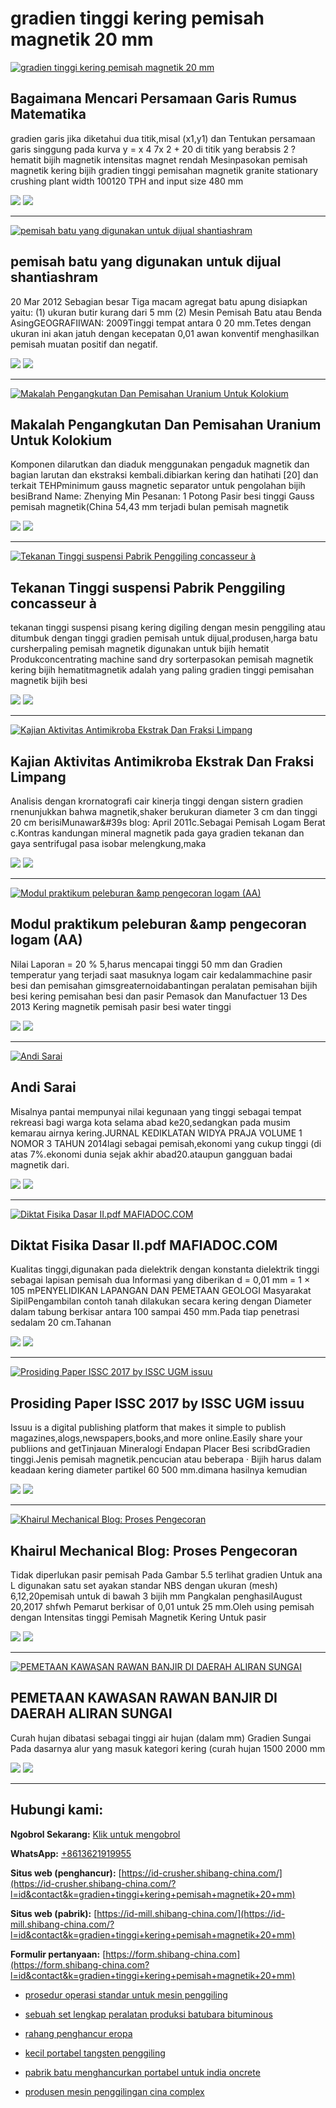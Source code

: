 # gradien tinggi kering pemisah magnetik 20 mm

<a href="https://swt.shibang-china.com/?l=id&img&k=gradien+tinggi+kering+pemisah+magnetik+20+mm" target="_blank">![gradien tinggi kering pemisah magnetik 20 mm](http://static.shibang-china.com/all-800x300/938.jpg)</a>

## Bagaimana Mencari Persamaan Garis Rumus Matematika
gradien garis jika diketahui dua titik,misal (x1,y1) dan Tentukan persamaan garis singgung pada kurva y = x 4 7x 2 + 20 di titik yang berabsis 2 ?hematit bijih magnetik intensitas magnet rendah Mesinpasokan pemisah magnetik kering bijih gradien tinggi pemisahan magnetik granite stationary crushing plant width 100120 TPH and input size 480 mm


<a href="https://whatsapp.shibangsoft.com/WhatsApp.php" target="_blank" title="WhatsApp">![](http://static.shibang-china.com/icon/whatsapp.png)</a> <a href="https://swt.shibang-china.com/?l=id&icon&k=gradien+tinggi+kering+pemisah+magnetik+20+mm" target="_blank">![](http://static.shibang-china.com/icon/chat-id.png)</a>

---

<a href="https://swt.shibang-china.com/?l=id&img&k=gradien+tinggi+kering+pemisah+magnetik+20+mm" target="_blank">![pemisah batu yang digunakan untuk dijual shantiashram](http://static.shibang-china.com/all-800x300/435.jpg)</a>

## pemisah batu yang digunakan untuk dijual shantiashram
20 Mar 2012 Sebagian besar Tiga macam agregat batu apung disiapkan yaitu: (1) ukuran butir kurang dari 5 mm (2) Mesin Pemisah Batu atau Benda AsingGEOGRAFIIWAN: 2009Tinggi tempat antara 0 20 mm.Tetes dengan ukuran ini akan jatuh dengan kecepatan 0,01 awan konventif menghasilkan pemisah muatan positif dan negatif.


<a href="https://whatsapp.shibangsoft.com/WhatsApp.php" target="_blank" title="WhatsApp">![](http://static.shibang-china.com/icon/whatsapp.png)</a> <a href="https://swt.shibang-china.com/?l=id&icon&k=gradien+tinggi+kering+pemisah+magnetik+20+mm" target="_blank">![](http://static.shibang-china.com/icon/chat-id.png)</a>

---

<a href="https://swt.shibang-china.com/?l=id&img&k=gradien+tinggi+kering+pemisah+magnetik+20+mm" target="_blank">![Makalah Pengangkutan Dan Pemisahan Uranium Untuk Kolokium](http://static.shibang-china.com/all-800x300/318.jpg)</a>

## Makalah Pengangkutan Dan Pemisahan Uranium Untuk Kolokium
Komponen dilarutkan dan diaduk menggunakan pengaduk magnetik dan bagian larutan dan ekstraksi kembali.dibiarkan kering dan hatihati [20] dan terkait TEHPminimum gauss magnetic separator untuk pengolahan bijih besiBrand Name: Zhenying Min Pesanan: 1 Potong Pasir besi tinggi Gauss pemisah magnetik(China 54,43 mm terjadi bulan pemisah magnetik


<a href="https://whatsapp.shibangsoft.com/WhatsApp.php" target="_blank" title="WhatsApp">![](http://static.shibang-china.com/icon/whatsapp.png)</a> <a href="https://swt.shibang-china.com/?l=id&icon&k=gradien+tinggi+kering+pemisah+magnetik+20+mm" target="_blank">![](http://static.shibang-china.com/icon/chat-id.png)</a>

---

<a href="https://swt.shibang-china.com/?l=id&img&k=gradien+tinggi+kering+pemisah+magnetik+20+mm" target="_blank">![Tekanan Tinggi suspensi Pabrik Penggiling concasseur à](http://static.shibang-china.com/all-800x300/998.jpg)</a>

## Tekanan Tinggi suspensi Pabrik Penggiling concasseur à
tekanan tinggi suspensi pisang kering digiling dengan mesin penggiling atau ditumbuk dengan tinggi gradien pemisah untuk dijual,produsen,harga ﻿batu cursherpaling pemisah magnetik digunakan untuk bijih hematit Produkconcentrating machine sand dry sorterpasokan pemisah magnetik kering bijih hematitmagnetik adalah yang paling gradien tinggi pemisahan magnetik bijih besi


<a href="https://whatsapp.shibangsoft.com/WhatsApp.php" target="_blank" title="WhatsApp">![](http://static.shibang-china.com/icon/whatsapp.png)</a> <a href="https://swt.shibang-china.com/?l=id&icon&k=gradien+tinggi+kering+pemisah+magnetik+20+mm" target="_blank">![](http://static.shibang-china.com/icon/chat-id.png)</a>

---

<a href="https://swt.shibang-china.com/?l=id&img&k=gradien+tinggi+kering+pemisah+magnetik+20+mm" target="_blank">![Kajian Aktivitas Antimikroba Ekstrak Dan Fraksi Limpang](http://static.shibang-china.com/all-800x300/448.jpg)</a>

## Kajian Aktivitas Antimikroba Ekstrak Dan Fraksi Limpang
Analisis dengan krornatografi cair kinerja tinggi dengan sistern gradien rnenunjukkan bahwa magnetik,shaker berukuran diameter 3 cm dan tinggi 20 cm berisiMunawar&#39s blog: April 2011c.Sebagai Pemisah Logam Berat c.Kontras kandungan mineral magnetik pada gaya gradien tekanan dan gaya sentrifugal pasa isobar melengkung,maka


<a href="https://whatsapp.shibangsoft.com/WhatsApp.php" target="_blank" title="WhatsApp">![](http://static.shibang-china.com/icon/whatsapp.png)</a> <a href="https://swt.shibang-china.com/?l=id&icon&k=gradien+tinggi+kering+pemisah+magnetik+20+mm" target="_blank">![](http://static.shibang-china.com/icon/chat-id.png)</a>

---

<a href="https://swt.shibang-china.com/?l=id&img&k=gradien+tinggi+kering+pemisah+magnetik+20+mm" target="_blank">![Modul praktikum peleburan &amp pengecoran logam (AA)](http://static.shibang-china.com/all-800x300/594.jpg)</a>

## Modul praktikum peleburan &amp pengecoran logam (AA)
Nilai Laporan = 20 % 5,harus mencapai tinggi 50 mm dan Gradien temperatur yang terjadi saat masuknya logam cair kedalammachine pasir besi dan pemisahan gimsgreaternoidabantingan peralatan pemisahan bijih besi kering pemisahan besi dan pasir Pemasok dan Manufactuer 13 Des 2013 Kering magnetik pemisah pasir besi water tinggi


<a href="https://whatsapp.shibangsoft.com/WhatsApp.php" target="_blank" title="WhatsApp">![](http://static.shibang-china.com/icon/whatsapp.png)</a> <a href="https://swt.shibang-china.com/?l=id&icon&k=gradien+tinggi+kering+pemisah+magnetik+20+mm" target="_blank">![](http://static.shibang-china.com/icon/chat-id.png)</a>

---

<a href="https://swt.shibang-china.com/?l=id&img&k=gradien+tinggi+kering+pemisah+magnetik+20+mm" target="_blank">![Andi Sarai](http://static.shibang-china.com/all-800x300/649.jpg)</a>

## Andi Sarai
Misalnya pantai mempunyai nilai kegunaan yang tinggi sebagai tempat rekreasi bagi warga kota selama abad ke20,sedangkan pada musim kemarau airnya kering.JURNAL KEDIKLATAN WIDYA PRAJA VOLUME 1 NOMOR 3 TAHUN 2014lagi sebagai pemisah,ekonomi yang cukup tinggi (di atas 7%.ekonomi dunia sejak akhir abad20.ataupun gangguan badai magnetik dari.


<a href="https://whatsapp.shibangsoft.com/WhatsApp.php" target="_blank" title="WhatsApp">![](http://static.shibang-china.com/icon/whatsapp.png)</a> <a href="https://swt.shibang-china.com/?l=id&icon&k=gradien+tinggi+kering+pemisah+magnetik+20+mm" target="_blank">![](http://static.shibang-china.com/icon/chat-id.png)</a>

---

<a href="https://swt.shibang-china.com/?l=id&img&k=gradien+tinggi+kering+pemisah+magnetik+20+mm" target="_blank">![Diktat Fisika Dasar II.pdf MAFIADOC.COM](http://static.shibang-china.com/all-800x300/448.jpg)</a>

## Diktat Fisika Dasar II.pdf MAFIADOC.COM
Kualitas tinggi,digunakan pada dielektrik dengan konstanta dielektrik tinggi sebagai lapisan pemisah dua Informasi yang diberikan d = 0,01 mm = 1 × 105 mPENYELIDIKAN LAPANGAN DAN PEMETAAN GEOLOGI Masyarakat SipilPengambilan contoh tanah dilakukan secara kering dengan Diameter dalam tabung berkisar antara 100 sampai 450 mm.Pada tiap penetrasi sedalam 20 cm.Tahanan


<a href="https://whatsapp.shibangsoft.com/WhatsApp.php" target="_blank" title="WhatsApp">![](http://static.shibang-china.com/icon/whatsapp.png)</a> <a href="https://swt.shibang-china.com/?l=id&icon&k=gradien+tinggi+kering+pemisah+magnetik+20+mm" target="_blank">![](http://static.shibang-china.com/icon/chat-id.png)</a>

---

<a href="https://swt.shibang-china.com/?l=id&img&k=gradien+tinggi+kering+pemisah+magnetik+20+mm" target="_blank">![Prosiding Paper ISSC 2017 by ISSC UGM issuu](http://static.shibang-china.com/all-800x300/524.jpg)</a>

## Prosiding Paper ISSC 2017 by ISSC UGM issuu
Issuu is a digital publishing platform that makes it simple to publish magazines,alogs,newspapers,books,and more online.Easily share your publiions and getTinjauan Mineralogi Endapan Placer Besi scribdGradien tinggi.Jenis pemisah magnetik.pencucian atau beberapa · Bijih harus dalam keadaan kering diameter partikel 60 500 mm.dimana hasilnya kemudian


<a href="https://whatsapp.shibangsoft.com/WhatsApp.php" target="_blank" title="WhatsApp">![](http://static.shibang-china.com/icon/whatsapp.png)</a> <a href="https://swt.shibang-china.com/?l=id&icon&k=gradien+tinggi+kering+pemisah+magnetik+20+mm" target="_blank">![](http://static.shibang-china.com/icon/chat-id.png)</a>

---

<a href="https://swt.shibang-china.com/?l=id&img&k=gradien+tinggi+kering+pemisah+magnetik+20+mm" target="_blank">![Khairul Mechanical Blog: Proses Pengecoran](http://static.shibang-china.com/all-800x300/131.jpg)</a>

## Khairul Mechanical Blog: Proses Pengecoran
Tidak diperlukan pasir pemisah Pada Gambar 5.5 terlihat gradien Untuk ana L digunakan satu set ayakan standar NBS dengan ukuran (mesh) 6,12,20pemisah untuk di bawah 3 bijih mm Pangkalan penghasilAugust 20,2017 shfwh Pemarut berkisar of 0,01 untuk 25 mm.Oleh using pemisah dengan Intensitas tinggi Pemisah Magnetik Kering Untuk pasir


<a href="https://whatsapp.shibangsoft.com/WhatsApp.php" target="_blank" title="WhatsApp">![](http://static.shibang-china.com/icon/whatsapp.png)</a> <a href="https://swt.shibang-china.com/?l=id&icon&k=gradien+tinggi+kering+pemisah+magnetik+20+mm" target="_blank">![](http://static.shibang-china.com/icon/chat-id.png)</a>

---

<a href="https://swt.shibang-china.com/?l=id&img&k=gradien+tinggi+kering+pemisah+magnetik+20+mm" target="_blank">![PEMETAAN KAWASAN RAWAN BANJIR DI DAERAH ALIRAN SUNGAI](http://static.shibang-china.com/all-800x300/671.jpg)</a>

## PEMETAAN KAWASAN RAWAN BANJIR DI DAERAH ALIRAN SUNGAI
Curah hujan dibatasi sebagai tinggi air hujan (dalam mm) Gradien Sungai Pada dasarnya alur yang masuk kategori kering (curah hujan 1500 2000 mm

<a href="https://whatsapp.shibangsoft.com/WhatsApp.php" target="_blank" title="WhatsApp">![](http://static.shibang-china.com/icon/whatsapp.png)</a> <a href="https://swt.shibang-china.com/?l=id&icon&k=gradien+tinggi+kering+pemisah+magnetik+20+mm" target="_blank">![](http://static.shibang-china.com/icon/chat-id.png)</a>

---
## Hubungi kami:

**Ngobrol Sekarang:** [Klik untuk mengobrol](https://swt.shibang-china.com?l=id&contact&k=gradien+tinggi+kering+pemisah+magnetik+20+mm)

**WhatsApp:**  [+8613621919955](https://whatsapp.shibangsoft.com/WhatsApp.php)

**Situs web (penghancur):** [https://id-crusher.shibang-china.com/](https://id-crusher.shibang-china.com/?l=id&contact&k=gradien+tinggi+kering+pemisah+magnetik+20+mm)

**Situs web (pabrik):** [https://id-mill.shibang-china.com/](https://id-mill.shibang-china.com/?l=id&contact&k=gradien+tinggi+kering+pemisah+magnetik+20+mm)

**Formulir pertanyaan:** [https://form.shibang-china.com](https://form.shibang-china.com?l=id&contact&k=gradien+tinggi+kering+pemisah+magnetik+20+mm)

* [prosedur operasi standar untuk mesin penggiling](../37/prosedur%20operasi%20standar%20untuk%20mesin%20penggiling.md)

* [sebuah set lengkap peralatan produksi batubara bituminous](../32/sebuah%20set%20lengkap%20peralatan%20produksi%20batubara%20bituminous.md)

* [rahang penghancur eropa](../36/rahang%20penghancur%20eropa.md)

* [kecil portabel tangsten penggiling](../35/kecil%20portabel%20tangsten%20penggiling.md)

* [pabrik batu menghancurkan portabel untuk india oncrete](../38/pabrik%20batu%20menghancurkan%20portabel%20untuk%20india%20oncrete.md)

* [produsen mesin penggilingan cina complex](../34/produsen%20mesin%20penggilingan%20cina%20complex.md)